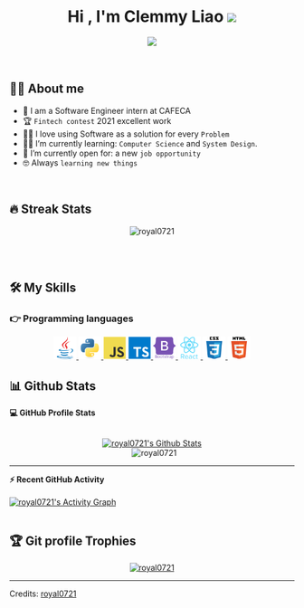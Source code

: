 <h1 align="center">Hi , I'm Clemmy Liao <img src="https://media.giphy.com/media/hvRJCLFzcasrR4ia7z/giphy.gif" width="35"></h1>
<p align="center">
  <a href="https://github.com/DenverCoder1/readme-typing-svg"><img src="https://readme-typing-svg.herokuapp.com?lines=Full-Stack+Developer;Always%20learning%20new%20things&center=true&width=500&height=50"></a>
</p>

<br>

## :sassy_woman:  About me
- :school: I am a Software Engineer intern at CAFECA
- :trophy: `Fintech contest` 2021 excellent work
- :technologist: I love using Software as a solution for every `Problem`
- :student: I’m currently learning: `Computer Science` and `System Design`.
- :thinking: I’m currently open for: a new `job opportunity`
- :nerd_face: Always `learning new things`

<br>

## 🔥 Streak Stats
<p align="center"><img src="https://github-readme-streak-stats.herokuapp.com/?user=royal0721&theme=algolia" alt="royal0721" /></p>

<br>
<br>


## 🛠️ My Skills

### 👉 Programming languages

<div align="center">
  <a href="https://www.java.com" target="_blank" rel="noreferrer"> <img src="https://raw.githubusercontent.com/devicons/devicon/master/icons/java/java-original.svg" alt="java" width="40" height="40"/> </a> 
  <a href="https://www.python.org" target="_blank" rel="noreferrer"> <img src="https://raw.githubusercontent.com/devicons/devicon/master/icons/python/python-original.svg" alt="python" width="40" height="40"/> </a> 
  <a href="https://developer.mozilla.org/en-US/docs/Web/JavaScript" target="_blank" rel="noreferrer"> <img src="https://raw.githubusercontent.com/devicons/devicon/master/icons/javascript/javascript-original.svg" alt="javascript" width="40" height="40"/> </a> 
  <a href="https://www.typescriptlang.org/" target="_blank" rel="noreferrer"> <img src="https://raw.githubusercontent.com/devicons/devicon/master/icons/typescript/typescript-original.svg" alt="typescript" width="40" height="40"/> </a>     
  <a href="https://getbootstrap.com" target="_blank" rel="noreferrer"> <img src="https://raw.githubusercontent.com/devicons/devicon/master/icons/bootstrap/bootstrap-plain-wordmark.svg" alt="bootstrap" width="40" height="40"/> </a> 
  <a href="https://reactjs.org/" target="_blank" rel="noreferrer"> <img src="https://raw.githubusercontent.com/devicons/devicon/master/icons/react/react-original-wordmark.svg" alt="react" width="40" height="40"/> </a> 
  <a href="https://www.w3schools.com/css/" target="_blank" rel="noreferrer"> <img src="https://raw.githubusercontent.com/devicons/devicon/master/icons/css3/css3-original-wordmark.svg" alt="css3" width="40" height="40"/> </a> 
  <a href="https://www.w3.org/html/" target="_blank" rel="noreferrer"> <img src="https://raw.githubusercontent.com/devicons/devicon/master/icons/html5/html5-original-wordmark.svg" alt="html5" width="40" height="40"/> </a> 
</div>


## 📊 Github Stats



  <summary><b>💻 GitHub Profile Stats</b></summary>
  <br/>
  <p align="center">
    <a href="https://github.com/royal0721/github-readme-stats"><img alt="royal0721's Github Stats" src="https://github-readme-stats.vercel.app/api?username=royal0721&show_icons=true&count_private=true&theme=algolia" height="192px"/></a>
<br/>
  &nbsp;
	  <img src="https://github-readme-stats.vercel.app/api/top-langs?username=royal0721&langs_count=10&show_icons=true&locale=en&layout=compact&theme=algolia" alt="royal0721" height="192px"/>
  <br/>
    </p>

----

  <summary><b>⚡ Recent GitHub Activity</b></summary>
  <br/>
   <a href="https://github.com/royal0721"><img alt="royal0721's Activity Graph" src="https://activity-graph.herokuapp.com/graph?username=royal0721&custom_title=royal0721's%20Contribution%20Graph&theme=react-dark" /></a>
  <br/>


<br/>

## :trophy: Git profile Trophies

<p align="center"> <a href="https://github.com/royal0721/github-profile-trophy"><img src="https://github-profile-trophy.vercel.app/?username=royal0721&layout=compact&theme=algolia" alt="royal0721" /></a> </p>

-----
Credits: [royal0721](https://github.com/royal0721)


